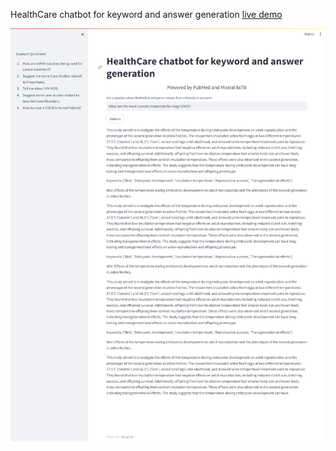 HealthCare chatbot for keyword and answer generation <a href="https://healhcare-pubmed.streamlit.app/" target="_blank">live demo</a>



![alt text](https://github.com/sfgrahman/Healtcare_chatbot_PubMed/blob/main/HealthCare%20chatbot%20for%20keyword%20and%20answer%20generation.png)